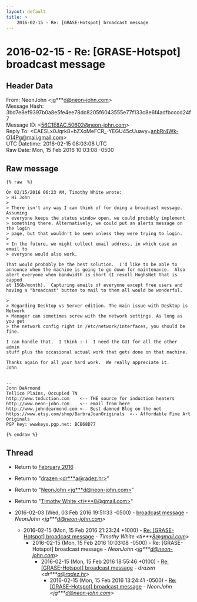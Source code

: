 ```yaml
---
layout: default
title: >
    2016-02-15 - Re: [GRASE-Hotspot] broadcast message
---
```


# 2016-02-15 - Re: [GRASE-Hotspot] broadcast message

## Header Data

From: NeonJohn \<jg***d@neon-john.com\><br>
Message Hash: 3bd7e8ef9397b0a8e5fe4ee78dc8205f6043555e77f133c8e6f4adfbcccd24f7<br>
Message ID: \<56C1E8AC.50602@neon-john.com\><br>
Reply To: \<CAESLx0Jqrk8+bZXoMeFCR_-YEGU45cUuavy=anbRr4Wk-O14Pg@mail.gmail.com\><br>
UTC Datetime: 2016-02-15 08:03:08 UTC<br>
Raw Date: Mon, 15 Feb 2016 10:03:08 -0500<br>

## Raw message

```
{% raw  %}

On 02/15/2016 06:23 AM, Timothy White wrote:
> Hi John
> 
> There isn't any way I can think of for doing a broadcast message. Assuming
> everyone keeps the status window open, we could probably implement
> something there. Alternatively, we could put an alerts message on the login
> page, but that wouldn't be seen unless they were trying to login.
> 
> In the future, we might collect email address, in which case an email to
> everyone would also work.

That would probably be the best solution.  I'd like to be able to
announce when the machine is going to go down for maintenance.  Also
alert everyone when bandwidth is short (I resell HughsNet that is capped
at 15Gb/month).  Capturing emails of everyone except free users and
having a "broadcast" button to mail to them all would be wonderful.

> 
> Regarding Desktop vs Server edition. The main issue with Desktop is Network
> Manager can sometimes screw with the network settings. As long as you get
> the network config right in /etc/network/interfaces, you should be fine.

I can handle that.  I think :-)  I need the GUI for all the other admin
stuff plus the occasional actual work that gets done on that machine.

Thanks again for all your hard work.  We really appreciate it.
John


-- 
John DeArmond
Tellico Plains, Occupied TN
http://www.tnduction.com    <-- THE source for induction heaters
http://www.neon-john.com    <-- email from here
http://www.johndearmond.com <-- Best damned Blog on the net
https://www.etsy.com/shop/BarbraJoanOriginals  <-- Affordable Fine Art
Originals
PGP key: wwwkeys.pgp.net: BCB68D77

{% endraw %}
```

## Thread

+ Return to [February 2016](/archive/2016/02)

+ Return to "[drazen <dr***a<span>@</span>radez.hr>](/authors/dr___a_at_radez_hr)"
+ Return to "[NeonJohn <jg***d<span>@</span>neon-john.com>](/authors/jg___d_at_neonjohn_com)"
+ Return to "[Timothy White <ti***8<span>@</span>gmail.com>](/authors/ti___8_at_gmail_com)"

+ 2016-02-03 (Wed, 03 Feb 2016 19:51:33 -0500) - [broadcast message](/archive/2016/02/0f3d3fa15b063a7e6c81920d39252eb51c8368e2d7ed7717e78fa1ee308739c3) - _NeonJohn \<jg***d@neon-john.com\>_
  + 2016-02-15 (Mon, 15 Feb 2016 21:23:24 +1000) - [Re: [GRASE-Hotspot] broadcast message](/archive/2016/02/475206e22773e0b292246fa2f5db326dd75ab0d3d7c8a81330448d07fc3da67d) - _Timothy White \<ti***8@gmail.com\>_
    + 2016-02-15 (Mon, 15 Feb 2016 10:03:08 -0500) - Re: [GRASE-Hotspot] broadcast message - _NeonJohn \<jg***d@neon-john.com\>_
      + 2016-02-15 (Mon, 15 Feb 2016 18:55:46 +0100) - [Re: [GRASE-Hotspot] broadcast message](/archive/2016/02/312d2a6a099b043c1976a1bf817a504ecd8922c076cc5a4d47bc6501605aeefc) - _drazen \<dr***a@radez.hr\>_
        + 2016-02-15 (Mon, 15 Feb 2016 13:24:41 -0500) - [Re: [GRASE-Hotspot] broadcast message](/archive/2016/02/2e0dc9b097e7ae9f99759e5e639ca5849824846cdd575d76f48f25ebf2130c3b) - _NeonJohn \<jg***d@neon-john.com\>_

